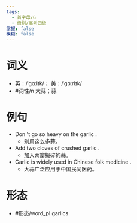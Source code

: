 ```yaml
---
tags:
  - 首字母/G
  - 级别/高考四级
掌握: false
模糊: false
---
```

# 词义
- 英：/ˈɡɑːlɪk/； 美：/ˈɡɑːrlɪk/
- #词性/n  大蒜；蒜
# 例句
- Don 't go so heavy on the garlic .
	- 别用这么多蒜。
- Add two cloves of crushed garlic .
	- 加入两瓣捣碎的蒜。
- Garlic is widely used in Chinese folk medicine .
	- 大蒜广泛应用于中国民间医药。
# 形态
- #形态/word_pl garlics
